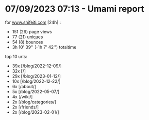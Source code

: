 # 07/09/2023 07:13 - Umami report
for www.shifeiti.com [24h] :

 - 151 (26) page views
 - 77 (21) uniques
 - 54 (8) bounces
 - 3h 10' 39'' (-1h 7' 42'') totaltime


top 10 urls:
 - 39x [/blog/2022-12-09/]
 - 32x [/]
 - 29x [/blog/2023-01-12/]
 - 10x [/blog/2022-12-22/]
 - 6x [/about/]
 - 5x [/blog/2022-05-07/]
 - 4x [/wiki/]
 - 2x [/blog/categories/]
 - 2x [/friends/]
 - 2x [/blog/2023-02-01/]


